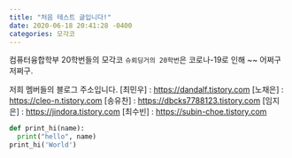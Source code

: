 ```yaml
---
title: "처음 테스트 글입니다!"
date: 2020-06-18 20:41:28 -0400
categories: 모각코
---
```

컴퓨터융합학부 20학번들의 모각코 `슈뢰딩거의 20학번`은 코로나-19로 인해 ~~ 어쩌구 저쩌구.

저희 멤버들의 블로그 주소입니다.
[최민우] : https://dandalf.tistory.com
[노채은] : https://cleo-n.tistory.com
[송유찬] : https://dbcks7788123.tistory.com
[임지은] : https://jindora.tistory.com
[최수빈] : https://subin-choe.tistory.com

```python
def print_hi(name):
  print("hello", name)
print_hi('World')
```